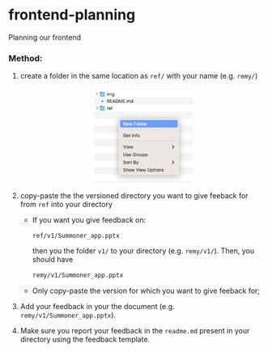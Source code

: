 # frontend-planning
Planning our frontend

### Method:
1) create a folder in the same location as `ref/` with your name (e.g. `remy/`)
    <p align="center">
    <img width="200px" src="img/guide1.png" />
    </p>

2) copy-paste the the versioned directory you want to give feeback for from `ref` into your directory
    - If you want you give feedback on:
        ```sh
        ref/v1/Summoner_app.pptx
        ```
        then you the folder `v1/` to your directory (e.g. `remy/v1/`). Then, you should have 
        ```sh
        remy/v1/Summoner_app.pptx
        ```
    - Only copy-paste the version for which you want to give feeback for;

3) Add your feedback in your the document (e.g. `remy/v1/Summoner_app.pptx`).

4) Make sure you report your feedback in the `readme.md` present in your directory using the feedback template.
